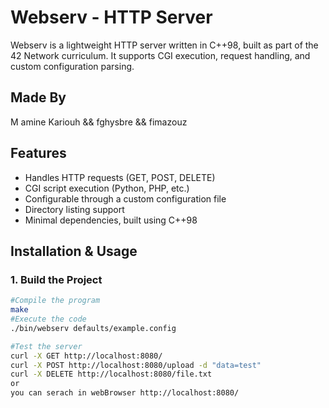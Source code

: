 # Webserv - HTTP Server
Webserv is a lightweight HTTP server written in C++98, built as part of the 42 Network curriculum. It supports CGI execution, request handling, and custom configuration parsing.

## Made By
M amine Kariouh && fghysbre && fimazouz


## Features
- Handles HTTP requests (GET, POST, DELETE)
- CGI script execution (Python, PHP, etc.)
- Configurable through a custom configuration file
- Directory listing support
- Minimal dependencies, built using C++98

## Installation & Usage

### 1. Build the Project
```bash
#Compile the program
make
#Execute the code
./bin/webserv defaults/example.config

#Test the server
curl -X GET http://localhost:8080/
curl -X POST http://localhost:8080/upload -d "data=test"
curl -X DELETE http://localhost:8080/file.txt
or
you can serach in webBrowser http://localhost:8080/
